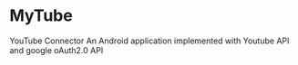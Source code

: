 # MyTube
YouTube Connector
An Android application implemented with Youtube API and google oAuth2.0 API
